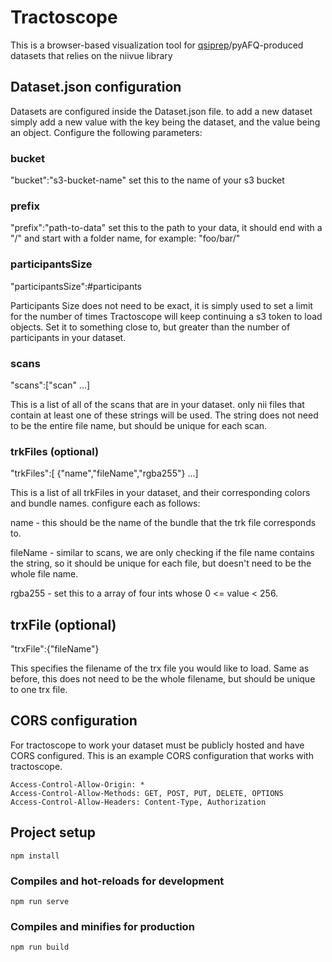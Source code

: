 # Tractoscope

This is a browser-based visualization tool for [qsiprep](https://qsiprep.readthedocs.io/en/latest/)/pyAFQ-produced datasets
that relies on the niivue library

## Dataset.json configuration

Datasets are configured inside the Dataset.json file.
to add a new dataset simply add a new value with the key being the dataset, and the value being an object. Configure the following parameters:

### bucket
"bucket":"s3-bucket-name"
set this to the name of your s3 bucket

### prefix
"prefix":"path-to-data"
set this to the path to your data, it should end with a "/" and start with a folder name, for example: "foo/bar/"

### participantsSize
"participantsSize":#participants

Participants Size does not need to be exact, it is simply used to set a limit for the number of times Tractoscope will keep continuing a s3 token to load objects. Set it to something close to, but greater than the number of participants in your dataset.

### scans
"scans":["scan" ...]

This is a list of all of the scans that are in your dataset. only nii files that contain at least one of these strings will be used. The string does not need to be the entire file name, but should be unique for each scan.

### trkFiles (optional)

"trkFiles":[ {"name","fileName","rgba255"} ...]

This is a list of all trkFiles in your dataset, and their corresponding colors and bundle names. configure each as follows:

name - this should be the name of the bundle that the trk file corresponds to.

fileName - similar to scans, we are only checking if the file name contains the string, so it should be unique for each file, but doesn't need to be the whole file name.

rgba255 - set this to a array of four ints whose 0 <= value < 256.

## trxFile (optional)

"trxFile":{"fileName"}

This specifies the filename of the trx file you would like to load. Same as before, this does not need to be the whole filename, but should be unique to one trx file.

## CORS configuration

For tractoscope to work your dataset must be publicly hosted and have CORS configured.
This is an example CORS configuration that works with tractoscope.
```
Access-Control-Allow-Origin: *
Access-Control-Allow-Methods: GET, POST, PUT, DELETE, OPTIONS
Access-Control-Allow-Headers: Content-Type, Authorization
```

## Project setup
```
npm install
```

### Compiles and hot-reloads for development
```
npm run serve
```

### Compiles and minifies for production
```
npm run build
```

